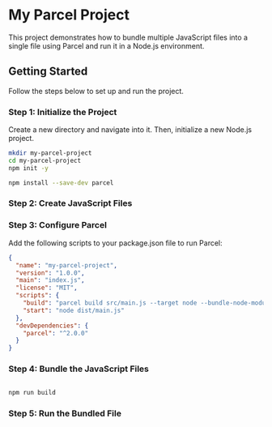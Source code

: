 # My Parcel Project

This project demonstrates how to bundle multiple JavaScript files into a single file using Parcel and run it in a Node.js environment.

## Getting Started

Follow the steps below to set up and run the project.

### Step 1: Initialize the Project

Create a new directory and navigate into it. Then, initialize a new Node.js project.

```sh
mkdir my-parcel-project
cd my-parcel-project
npm init -y

npm install --save-dev parcel

```

### Step 2: Create JavaScript Files

### Step 3: Configure Parcel

Add the following scripts to your package.json file to run Parcel:

``` json
{
  "name": "my-parcel-project",
  "version": "1.0.0",
  "main": "index.js",
  "license": "MIT",
  "scripts": {
    "build": "parcel build src/main.js --target node --bundle-node-modules",
    "start": "node dist/main.js"
  },
  "devDependencies": {
    "parcel": "^2.0.0"
  }
}

```


### Step 4: Bundle the JavaScript Files

``` sh

npm run build

```

### Step 5: Run the Bundled File